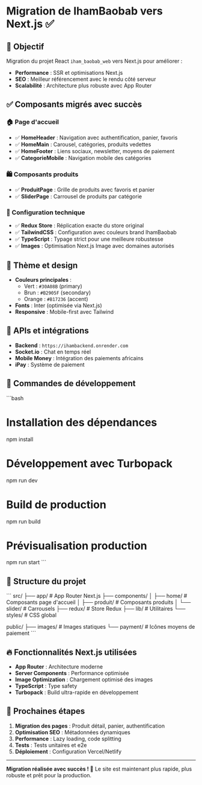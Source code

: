 # Migration de IhamBaobab vers Next.js ✅

## 🎯 Objectif
Migration du projet React `iham_baobab_web` vers Next.js pour améliorer :
- **Performance** : SSR et optimisations Next.js
- **SEO** : Meilleur référencement avec le rendu côté serveur
- **Scalabilité** : Architecture plus robuste avec App Router

## ✅ Composants migrés avec succès

### 🏠 Page d'accueil
- ✅ **HomeHeader** : Navigation avec authentification, panier, favoris
- ✅ **HomeMain** : Carousel, catégories, produits vedettes
- ✅ **HomeFooter** : Liens sociaux, newsletter, moyens de paiement
- ✅ **CategorieMobile** : Navigation mobile des catégories

### 🛍️ Composants produits
- ✅ **ProduitPage** : Grille de produits avec favoris et panier
- ✅ **SliderPage** : Carrousel de produits par catégorie

### 🔧 Configuration technique
- ✅ **Redux Store** : Réplication exacte du store original
- ✅ **TailwindCSS** : Configuration avec couleurs brand IhamBaobab
- ✅ **TypeScript** : Typage strict pour une meilleure robustesse
- ✅ **Images** : Optimisation Next.js Image avec domaines autorisés

## 🎨 Thème et design
- **Couleurs principales** :
  - Vert : `#30A08B` (primary)
  - Brun : `#B2905F` (secondary)
  - Orange : `#B17236` (accent)
- **Fonts** : Inter (optimisée via Next.js)
- **Responsive** : Mobile-first avec Tailwind

## 🔌 APIs et intégrations
- **Backend** : `https://ihambackend.onrender.com`
- **Socket.io** : Chat en temps réel
- **Mobile Money** : Intégration des paiements africains
- **iPay** : Système de paiement

## 🚀 Commandes de développement

\`\`\`bash
# Installation des dépendances
npm install

# Développement avec Turbopack
npm run dev

# Build de production
npm run build

# Prévisualisation production
npm run start
\`\`\`

## 📁 Structure du projet

\`\`\`
src/
├── app/                 # App Router Next.js
├── components/
│   ├── home/           # Composants page d'accueil
│   ├── produit/        # Composants produits
│   └── slider/         # Carrousels
├── redux/              # Store Redux
├── lib/                # Utilitaires
└── styles/             # CSS global

public/
├── images/             # Images statiques
└── payment/           # Icônes moyens de paiement
\`\`\`

## 🔥 Fonctionnalités Next.js utilisées

- **App Router** : Architecture moderne
- **Server Components** : Performance optimisée
- **Image Optimization** : Chargement optimisé des images
- **TypeScript** : Type safety
- **Turbopack** : Build ultra-rapide en développement

## 🌟 Prochaines étapes

1. **Migration des pages** : Produit détail, panier, authentification
2. **Optimisation SEO** : Métadonnées dynamiques
3. **Performance** : Lazy loading, code splitting
4. **Tests** : Tests unitaires et e2e
5. **Déploiement** : Configuration Vercel/Netlify

---

**Migration réalisée avec succès ! 🎉**
Le site est maintenant plus rapide, plus robuste et prêt pour la production.
